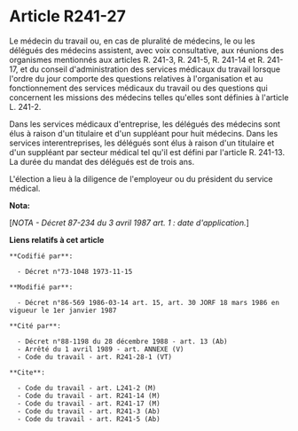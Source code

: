 # Article R241-27

Le médecin du travail ou, en cas de pluralité de médecins, le ou les délégués des médecins assistent, avec voix consultative,
aux réunions des organismes mentionnés aux articles R. 241-3, R. 241-5, R. 241-14 et R. 241-17, et du conseil
d'administration des services médicaux du travail lorsque l'ordre du jour comporte des questions relatives à l'organisation
et au fonctionnement des services médicaux du travail ou des questions qui concernent les missions des médecins telles
qu'elles sont définies à l'article L. 241-2.

Dans les services médicaux d'entreprise, les délégués des médecins sont élus à raison d'un titulaire et d'un suppléant pour
huit médecins. Dans les services interentreprises, les délégués sont élus à raison d'un titulaire et d'un suppléant par
secteur médical tel qu'il est défini par l'article R. 241-13. La durée du mandat des délégués est de trois ans.

L'élection a lieu à la diligence de l'employeur ou du président du service médical.

**Nota:**

[*NOTA - Décret 87-234 du 3 avril 1987 art. 1 : date d'application.*]

**Liens relatifs à cet article**

	**Codifié par**:

	  - Décret n°73-1048 1973-11-15

	**Modifié par**:

	  - Décret n°86-569 1986-03-14 art. 15, art. 30 JORF 18 mars 1986 en vigueur le 1er janvier 1987

	**Cité par**:

	  - Décret n°88-1198 du 28 décembre 1988 - art. 13 (Ab)
	  - Arrêté du 1 avril 1989 - art. ANNEXE (V)
	  - Code du travail - art. R241-28-1 (VT)

	**Cite**:

	  - Code du travail - art. L241-2 (M)
	  - Code du travail - art. R241-14 (M)
	  - Code du travail - art. R241-17 (M)
	  - Code du travail - art. R241-3 (Ab)
	  - Code du travail - art. R241-5 (Ab)
